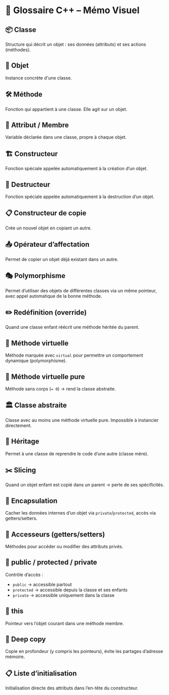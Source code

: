 # 📘 Glossaire C++ – Mémo Visuel

## 📦 Classe
Structure qui décrit un objet : ses données (attributs) et ses actions (méthodes).

## 🔹 Objet
Instance concrète d'une classe.

## 🛠️ Méthode
Fonction qui appartient à une classe. Elle agit sur un objet.

## 🎒 Attribut / Membre
Variable déclarée dans une classe, propre à chaque objet.

## 🏗️ Constructeur
Fonction spéciale appelée automatiquement à la création d’un objet.

## 🧨 Destructeur
Fonction spéciale appelée automatiquement à la destruction d’un objet.

## 📋 Constructeur de copie
Crée un nouvel objet en copiant un autre.

## 📤 Opérateur d’affectation
Permet de copier un objet déjà existant dans un autre.

## 🎭 Polymorphisme
Permet d’utiliser des objets de différentes classes via un même pointeur, avec appel automatique de la bonne méthode.

## ✏️ Redéfinition (override)
Quand une classe enfant réécrit une méthode héritée du parent.

## 🧠 Méthode virtuelle
Méthode marquée avec `virtual` pour permettre un comportement dynamique (polymorphisme).

## 🚫 Méthode virtuelle pure
Méthode sans corps (`= 0`) → rend la classe abstraite.

## 🏛️ Classe abstraite
Classe avec au moins une méthode virtuelle pure. Impossible à instancier directement.

## 🧬 Héritage
Permet à une classe de reprendre le code d’une autre (classe mère).

## ✂️ Slicing
Quand un objet enfant est copié dans un parent → perte de ses spécificités.

## 🔐 Encapsulation
Cacher les données internes d’un objet via `private`/`protected`, accès via getters/setters.

## 🪪 Accesseurs (getters/setters)
Méthodes pour accéder ou modifier des attributs privés.

## 🚪 public / protected / private
Contrôle d’accès :  
- `public` → accessible partout  
- `protected` → accessible depuis la classe et ses enfants  
- `private` → accessible uniquement dans la classe

## 📍 this
Pointeur vers l’objet courant dans une méthode membre.

## 🧹 Deep copy
Copie en profondeur (y compris les pointeurs), évite les partages d’adresse mémoire.

## 📋 Liste d’initialisation
Initialisation directe des attributs dans l’en-tête du constructeur.
